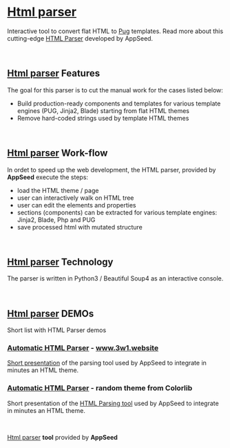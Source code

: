 # [Html parser](https://appseed.us/developer-tools/html-parser)

Interactive tool to convert flat HTML to <a href="https://pugjs.org/api/getting-started.html">Pug</a> templates. 
Read more about this cutting-edge <a href="https://appseed.us/developer-tools/html-parser">HTML Parser</a> developed by AppSeed.

<br />

## [Html parser](https://appseed.us/developer-tools/html-parser) Features
 
The goal for this parser is to cut the manual work for the cases listed below:
 
  - Build production-ready components and templates for various template engines (PUG, Jinja2, Blade) starting from flat HTML themes
  - Remove hard-coded strings used by template HTML themes 

<br />

## [Html parser](https://appseed.us/developer-tools/html-parser) Work-flow

In ordet to speed up the web development, the HTML parser, provided by **AppSeed** execute the steps:

 - load the HTML theme / page
 - user can interactively walk on HTML tree
 - user can edit the elements and properties 
 - sections (components) can be extracted for various template engines: Jinja2, Blade, Php and PUG 
 - save processed html with mutated structure

<br />

## [Html parser](https://appseed.us/developer-tools/html-parser) Technology

The parser is written in Python3 / Beautiful Soup4 as an interactive console. 

<br />

## [Html parser](https://appseed.us/developer-tools/html-parser) DEMOs

Short list with HTML Parser demos

### [Automatic HTML Parser](https://www.youtube.com/watch?v=j1QtDfYlEYU) - www.3w1.website

[Short presentation](https://www.youtube.com/watch?v=j1QtDfYlEYU) of the parsing tool used by AppSeed to integrate in minutes an HTML theme. 

### [Automatic HTML Parser](https://www.youtube.com/watch?v=CnO1AozqyPA) - random theme from Colorlib

Short presentation of the [HTML Parsing tool](https://www.youtube.com/watch?v=CnO1AozqyPA) used by AppSeed to integrate in minutes an HTML theme. 

<br />

[Html parser](https://appseed.us/developer-tools/html-parser) **tool** provided by **AppSeed**
